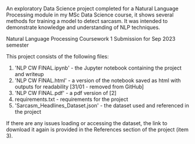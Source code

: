 
An exploratory Data Science project completed for a Natural Language Processing module in my MSc Data Science course, it shows several methods for training a model to detect sarcasm. It was intended to demonstrate knowledge and understanding of NLP techniques.

Natural Language Processing Coursework 1
Submission for Sep 2023 semester

This project consists of the following files:
1. 'NLP CW FINAL.ipynb' - the Jupyter notebook containing the project and writeup
2. 'NLP CW FINAL.html' - a version of the notebook saved as html with outputs for readability [31/01 - removed from GitHub]
3. 'NLP CW FINAL.pdf' - a pdf version of [2]
4. requirements.txt - requirements for the project
5. 'Sarcasm_Headlines_Dataset.json' - the dataset used and referenced in the project

If there are any issues loading or accessing the dataset, the link to download it again is provided in the References section of the project (item 3).
